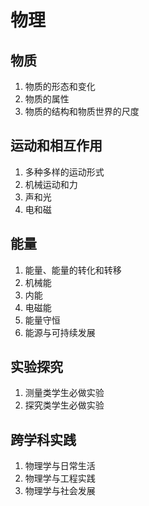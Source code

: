 # 物理

## 物质

1. 物质的形态和变化
2. 物质的属性
3. 物质的结构和物质世界的尺度

## 运动和相互作用

1. 多种多样的运动形式
2. 机械运动和力
3. 声和光
4. 电和磁

## 能量

1. 能量、能量的转化和转移
2. 机械能
3. 内能
4. 电磁能
5. 能量守恒
6. 能源与可持续发展

## 实验探究

1. 测量类学生必做实验
2. 探究类学生必做实验

## 跨学科实践

1. 物理学与日常生活
2. 物理学与工程实践
3. 物理学与社会发展
